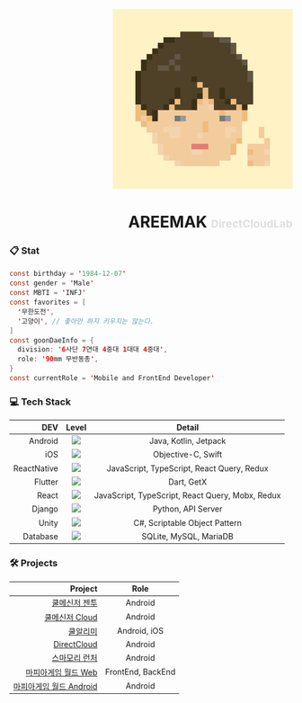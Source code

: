 <div align="right">

![](https://github.com/areemak/areemak/blob/main/images/ic_profile.png?raw=true)

# AREEMAK <span style="color: #dfdfdf;font-size: 1.2rem">DirectCloudLab</span>

<div align="left">

### 📋 Stat
```java
const birthday = '1984-12-07'
const gender = 'Male'
const MBTI = 'INFJ'
const favorites = [
  '무한도전',
  '고양이', // 좋아만 하지 키우지는 않는다.
]
const goonDaeInfo = {
  division: '6사단 7연대 4중대 1대대 4중대',
  role: '90mm 무반동총',
}
const currentRole = 'Mobile and FrontEnd Developer'
```

</div>


</div>



<div id="stat">


### 💻 Tech Stack
|DEV|Level|Detail|
|-:|:-:|:-:|
|Android|![](https://us-central1-progress-markdown.cloudfunctions.net/progress/95)|Java, Kotlin, Jetpack|
|iOS|![](https://us-central1-progress-markdown.cloudfunctions.net/progress/70)|Objective-C, Swift|
|ReactNative|![](https://us-central1-progress-markdown.cloudfunctions.net/progress/90)|JavaScript, TypeScript, React Query, Redux|
|Flutter|![](https://us-central1-progress-markdown.cloudfunctions.net/progress/70)|Dart, GetX|
|React|![](https://us-central1-progress-markdown.cloudfunctions.net/progress/70)|JavaScript, TypeScript, React Query, Mobx, Redux|
|Django|![](https://us-central1-progress-markdown.cloudfunctions.net/progress/50)|Python, API Server|
|Unity|![](https://us-central1-progress-markdown.cloudfunctions.net/progress/30)|C#, Scriptable Object Pattern|
|Database|![](https://us-central1-progress-markdown.cloudfunctions.net/progress/50)|SQLite, MySQL, MariaDB|


### 🛠 Projects
|Project|Role|
|-:|:-:|
|[쿨메신저 젠투](https://play.google.com/store/apps/details?id=kr.jiransoft.coolmessenger)|Android|
|[쿨메신저 Cloud](https://play.google.com/store/apps/details?id=kr.jiransoft.coolmsgrservice)|Android|
|[쿨알리미](https://play.google.com/store/apps/details?id=com.cool_alimi_rn)|Android, iOS|
|[DirectCloud](https://play.google.com/store/apps/details?id=com.jiran.directbox)|Android|
|[스마모리 런처](https://play.google.com/store/apps/details?id=jsecurity.launcher.smamori)|Android|
|[마피아게임 월드 Web](https://mafgame.world)|FrontEnd, BackEnd|
|[마피아게임 월드 Android](https://play.google.com/store/apps/details?id=com.mafia_game_world_rn)|Android|

</div>